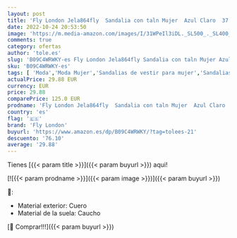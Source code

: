 ```yaml
---
layout: post
title: 'Fly London Jela864fly  Sandalia con taln Mujer  Azul Claro  37 EU'
date: 2022-10-24 20:53:50
image: 'https://m.media-amazon.com/images/I/31WPeIl3iDL._SL500_._SL400_.jpg'
comments: true
category: ofertas
author: 'tole.es'
slug: 'B09C4WRWKY-es Fly London Jela864fly Sandalia con taln Mujer Azul Claro...'
sku: 'B09C4WRWKY-es'
tags: [ 'Moda','Moda Mujer','Sandalias de vestir para mujer','Sandalias y palas de mujer','Zapatos para mujer','fly london','sandalia','🇪🇸', ]
actualPrice: 29.88 EUR
currency: EUR
price: 29.88
comparePrice: 125.0 EUR
prodname: 'Fly London Jela864fly  Sandalia con taln Mujer  Azul Claro  37 EU'
country: 'es'
flag: '🇪🇸'
brand: 'Fly London'
buyurl: 'https://www.amazon.es/dp/B09C4WRWKY/?tag=tolees-21'
descuento: '76.10'
average: '29.88'
---
```


Tienes [{{< param title >}}]({{< param buyurl >}}) aqui!

[![{{< param prodname >}}]({{< param image >}})]({{< param buyurl >}})

🔎:

- Material exterior: Cuero
- Material de la suela: Caucho

[🛒 Comprar!!!]({{< param buyurl >}})
